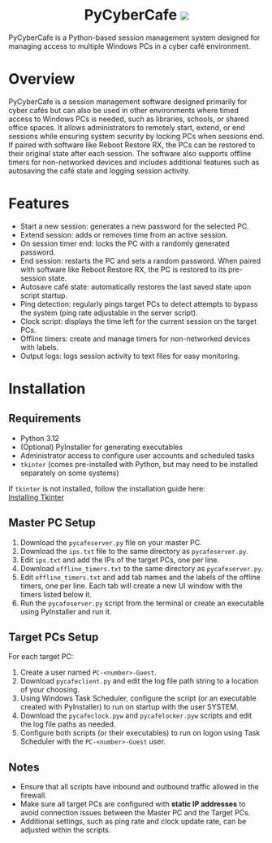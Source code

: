 <h1 align="center">
    PyCyberCafe
    <img src="https://img.shields.io/badge/python-3.12-green?logo=python&logoColor=white&style=for-the-badge">
</h1>

PyCyberCafe is a Python-based session management system designed for managing access to multiple Windows PCs in a cyber café environment.

# Overview
PyCyberCafe is a session management software designed primarily for cyber cafés but can also be used in other environments where timed access to Windows PCs is needed, such as libraries, schools, or shared office spaces. It allows administrators to remotely start, extend, or end sessions while ensuring system security by locking PCs when sessions end. If paired with software like Reboot Restore RX, the PCs can be restored to their original state after each session. The software also supports offline timers for non-networked devices and includes additional features such as autosaving the café state and logging session activity.

# Features
- Start a new session: generates a new password for the selected PC.
- Extend session: adds or removes time from an active session.
- On session timer end: locks the PC with a randomly generated password.
- End session: restarts the PC and sets a random password. When paired with software like Reboot Restore RX, the PC is restored to its pre-session state.
- Autosave café state: automatically restores the last saved state upon script startup.
- Ping detection: regularly pings target PCs to detect attempts to bypass the system (ping rate adjustable in the server script).
- Clock script: displays the time left for the current session on the target PCs.
- Offline timers: create and manage timers for non-networked devices with labels.
- Output logs: logs session activity to text files for easy monitoring.

# Installation

## Requirements
- Python 3.12
- (Optional) PyInstaller for generating executables
- Administrator access to configure user accounts and scheduled tasks
- `tkinter` (comes pre-installed with Python, but may need to be installed separately on some systems)

If `tkinter` is not installed, follow the installation guide here:  
[Installing Tkinter](https://tkdocs.com/tutorial/install.html)


## Master PC Setup
1. Download the `pycafeserver.py` file on your master PC.
2. Download the `ips.txt` file to the same directory as `pycafeserver.py`.
3. Edit `ips.txt` and add the IPs of the target PCs, one per line.
4. Download `offline_timers.txt` to the same directory as `pycafeserver.py`.
5. Edit `offline_timers.txt` and add tab names and the labels of the offline timers, one per line. Each tab will create a new UI window with the timers listed below it.
6. Run the `pycafeserver.py` script from the terminal or create an executable using PyInstaller and run it.

## Target PCs Setup
For each target PC:
1. Create a user named `PC-<number>-Guest`.
2. Download `pycafeclient.py` and edit the log file path string to a location of your choosing.
3. Using Windows Task Scheduler, configure the script (or an executable created with PyInstaller) to run on startup with the user SYSTEM.
4. Download the `pycafeclock.pyw` and `pycafelocker.pyw` scripts and edit the log file paths as needed.
5. Configure both scripts (or their executables) to run on logon using Task Scheduler with the `PC-<number>-Guest` user.

## Notes
- Ensure that all scripts have inbound and outbound traffic allowed in the firewall.
- Make sure all target PCs are configured with **static IP addresses** to avoid connection issues between the Master PC and the Target PCs.
- Additional settings, such as ping rate and clock update rate, can be adjusted within the scripts.
